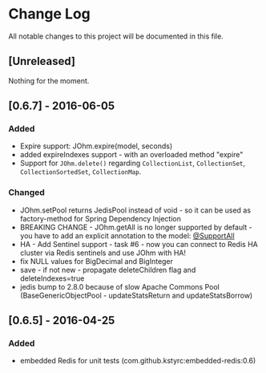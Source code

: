 # Change Log
All notable changes to this project will be documented in this file.

## [Unreleased]
Nothing for the moment.

## [0.6.7] - 2016-06-05
### Added
- Expire support: JOhm.expire(model, seconds)
- added expireIndexes support - with an overloaded method "expire"
- Support for `JOhm.delete()` regarding `CollectionList`, `CollectionSet`, `CollectionSortedSet`, `CollectionMap`.

### Changed
- JOhm.setPool returns JedisPool instead of void - so it can be used as factory-method for Spring Dependency Injection
- BREAKING CHANGE - JOhm.getAll is no longer supported by default - you have to add an explicit annotation to the model: [@SupportAll](src/main/java/redis/clients/johm/SupportAll.java)
- HA - Add Sentinel support - task #6 - now you can connect to Redis HA cluster via Redis sentinels and use JOhm with HA!
- fix NULL values for BigDecimal and BigInteger
- save - if not new - propagate deleteChildren flag and deleteIndexes=true
- jedis bump to 2.8.0 because of slow Apache Commons Pool (BaseGenericObjectPool - updateStatsReturn and updateStatsBorrow)


## [0.6.5] - 2016-04-25
### Added
- embedded Redis for unit tests (com.github.kstyrc:embedded-redis:0.6)